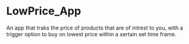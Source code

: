 # LowPrice_App
An app that traks the price of products that are of intrest to you, with a trigger option to buy on lowest price within a sertain set time frame.
